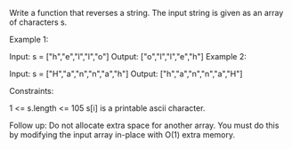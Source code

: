 Write a function that reverses a string. The input string is given as an array of characters s.

 

Example 1:

Input: s = ["h","e","l","l","o"]
Output: ["o","l","l","e","h"]
Example 2:

Input: s = ["H","a","n","n","a","h"]
Output: ["h","a","n","n","a","H"]
 

Constraints:

1 <= s.length <= 105
s[i] is a printable ascii character.
 

Follow up: Do not allocate extra space for another array. You must do this by modifying the input array in-place with O(1) extra memory.
